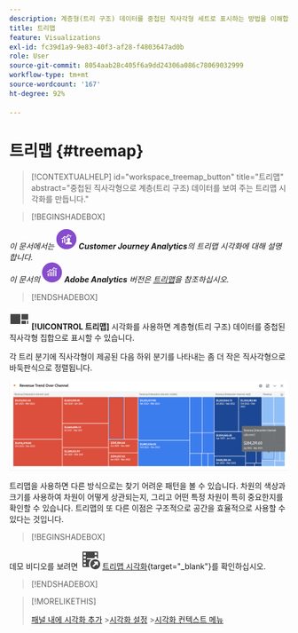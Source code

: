 ```yaml
---
description: 계층형(트리 구조) 데이터를 중첩된 직사각형 세트로 표시하는 방법을 이해합니다.
title: 트리맵
feature: Visualizations
exl-id: fc39d1a9-9e83-40f3-af28-f4803647ad0b
role: User
source-git-commit: 8054aab28c405f6a9dd24306a086c78069032999
workflow-type: tm+mt
source-wordcount: '167'
ht-degree: 92%

---
```


# 트리맵 {#treemap}

<!-- markdownlint-disable MD034 -->

>[!CONTEXTUALHELP]
>id="workspace_treemap_button"
>title="트리맵"
>abstract="중첩된 직사각형으로 계층(트리 구조) 데이터를 보여 주는 트리맵 시각화를 만듭니다."

<!-- markdownlint-enable MD034 -->


>[!BEGINSHADEBOX]

_이 문서에서는_ ![CustomerJourneyAnalytics](/help/assets/icons/CustomerJourneyAnalytics.svg) _&#x200B;**Customer Journey Analytics**&#x200B;의 트리맵 시각화에 대해 설명합니다._<br/>_이 문서의_ ![AdobeAnalytics](/help/assets/icons/AdobeAnalytics.svg) _&#x200B;**Adobe Analytics** 버전은 [트리맵](https://experienceleague.adobe.com/ko/docs/analytics/analyze/analysis-workspace/visualizations/treemap)을 참조하십시오._

>[!ENDSHADEBOX]


![GraphTree](/help/assets/icons/GraphTree.svg) **[!UICONTROL 트리맵]** 시각화를 사용하면 계층형(트리 구조) 데이터를 중첩된 직사각형 집합으로 표시할 수 있습니다.

각 트리 분기에 직사각형이 제공된 다음 하위 분기를 나타내는 좀 더 작은 직사각형으로 바둑판식으로 정렬됩니다.

![하위 분기를 나타내는 작은 직사각형 타일을 보여 주는 트리맵 예제.](assets/treemap.png)

트리맵을 사용하면 다른 방식으로는 찾기 어려운 패턴을 볼 수 있습니다. 차원의 색상과 크기를 사용하여 차원이 어떻게 상관되는지, 그리고 어떤 특정 차원이 특히 중요한지를 확인할 수 있습니다. 트리맵의 또 다른 이점은 구조적으로 공간을 효율적으로 사용할 수 있다는 것입니다.


>[!BEGINSHADEBOX]

데모 비디오를 보려면 ![VideoCheckedOut](/help/assets/icons/VideoCheckedOut.svg) [트리맵 시각화](https://video.tv.adobe.com/v/334458/?quality=12&learn=on){target="_blank"}를 확인하십시오.

>[!ENDSHADEBOX]


>[!MORELIKETHIS]
>
>[패널 내에 시각화 추가](/help/analysis-workspace/visualizations/freeform-analysis-visualizations.md#add-visualizations-to-a-panel)
>&#x200B;>[시각화 설정](/help/analysis-workspace/visualizations/freeform-analysis-visualizations.md#settings)
>&#x200B;>[시각화 컨텍스트 메뉴](/help/analysis-workspace/visualizations/freeform-analysis-visualizations.md#context-menu)
>


